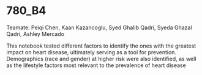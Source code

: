 # 780_B4


Teamate:
Peiqi Chen,
Kaan Kazancoglu,
Syed Ghalib Qadri,
Syeda Ghazal Qadri,
Ashley Mercado


This notebook tested different factors to identify the ones with the greatest impact on heart disease, ultimately serving as a tool for prevention. Demographics (race and gender) at higher risk were also identified, as well as the lifestyle factors most relevant to the prevalence of heart disease
